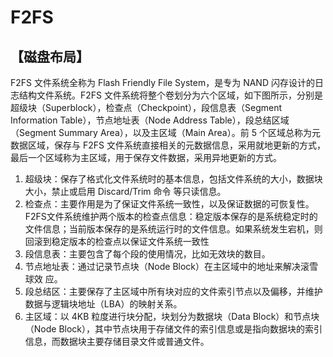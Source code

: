 # F2FS

## 【磁盘布局】
F2FS 文件系统全称为 Flash Friendly File System，是专为 NAND 闪存设计的日志结构文件系统。F2FS 文件系统将整个卷划分为六个区域，如下图所示，分别是超级块（Superblock），检查点（Checkpoint），段信息表（Segment Information Table），节点地址表（Node Address Table），段总结区域（Segment Summary Area），以及主区域（Main Area）。前 5 个区域总称为元数据区域，保存与 F2FS 文件系统直接相关的元数据信息，采用就地更新的方式，最后一个区域称为主区域，用于保存文件数据，采用异地更新的方式。
1)	超级块：保存了格式化文件系统时的基本信息，包括文件系统的大小，数据块大小，禁止或启用 Discard/Trim 命令 等只读信息。 
2)	检查点：主要作用是为了保证文件系统一致性，以及保证数据的可恢复性。F2FS文件系统维护两个版本的检查点信息：稳定版本保存的是系统稳定时的文件信息；当前版本保存的是系统运行时的文件信息。如果系统发生宕机，则回滚到稳定版本的检查点以保证文件系统一致性
3)	段信息表：主要包含了每个段的使用情况，比如无效块的数目。 
4)	节点地址表：通过记录节点块（Node Block）在主区域中的地址来解决滚雪球效
应。 
5)	段总结区：主要保存了主区域中所有块对应的文件索引节点以及偏移，并维护数据与逻辑块地址（LBA）的映射关系。 
6)	主区域：以 4KB 粒度进行块分配，块划分为数据块（Data Block）和节点块（Node Block），其中节点块用于存储文件的索引信息或是指向数据块的索引信息，而数据块主要存储目录文件或普通文件。
 
 
